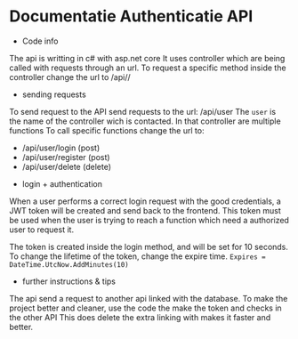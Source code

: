 # Documentatie Authenticatie API

* Code info

The api is writting in c# with asp.net core
It uses controller which are being called with requests through an url.
To request a specific method inside the controller change the url to <server>/api/<controller>/<methodname>

* sending requests

To send request to the API send requests to the url: <server>/api/user
The `user` is the name of the controller wich is contacted.
In that controller are multiple functions
To call specific functions change the url to:
-   <server>/api/user/login (post)
-   <server>/api/user/register (post)
-   <server>/api/user/delete (delete)

* login + authentication

When a user performs a correct login request with the good credentials, a JWT token will be created and send back to the frontend.
This token must be used when the user is trying to reach a function which need a authorized user to request it.

The token is created inside the login method, and will be set for 10 seconds.
To change the lifetime of the token, change the expire time.
`` Expires = DateTime.UtcNow.AddMinutes(10) ``

* further instructions & tips

The api send a request to another api linked with the database.
To make the project better and cleaner, use the code the make the token and checks in the other API
This does delete the extra linking with makes it faster and better.